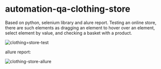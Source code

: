 # automation-qa-clothing-store

Based on python, selenium library and alure report. Testing an online store, there are such elements as dragging an element to hover over an element, select element by value, and checking a basket with a product.


![clothing=store-test](https://user-images.githubusercontent.com/110237352/195908382-3102b47c-6373-4740-b895-a36a622fe087.gif)



allure report:

![clothing-store-allure](https://user-images.githubusercontent.com/110237352/195908426-20b5a696-c6cf-4017-a983-58a6fd1fe5ef.gif)
